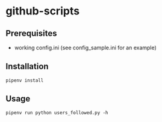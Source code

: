 # github-scripts

## Prerequisites

- working config.ini (see config_sample.ini for an example)

## Installation

```
pipenv install
```

## Usage

```
pipenv run python users_followed.py -h
```
